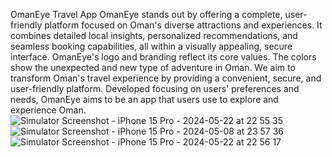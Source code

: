 OmanEye Travel App
OmanEye stands out by offering a complete, user-friendly platform focused on Oman's diverse attractions and experiences. It combines detailed local insights, personalized recommendations, and seamless booking capabilities, all within a visually appealing, secure interface. OmanEye's logo and branding reflect its core values. The colors show the unexpected and new type of adventure in Oman. We aim to transform Oman's travel experience by providing a convenient, secure, and user-friendly platform. Developed focusing on users' preferences and needs, OmanEye aims to be an app that users use to explore and experience Oman.
![Simulator Screenshot - iPhone 15 Pro - 2024-05-22 at 22 55 35](https://github.com/MsharyB/OmanEye/assets/168780504/67255ca9-87d7-4d82-8a4c-c0dc661fffa5)
![Simulator Screenshot - iPhone 15 Pro - 2024-05-08 at 23 57 36](https://github.com/MsharyB/OmanEye/assets/168780504/ced9b1ff-7b7f-4463-bd89-12a4dc5fa188)
![Simulator Screenshot - iPhone 15 Pro - 2024-05-22 at 22 56 17](https://github.com/MsharyB/OmanEye/assets/168780504/4b84779f-f1fe-486b-af8a-9df3cc4dceab)
